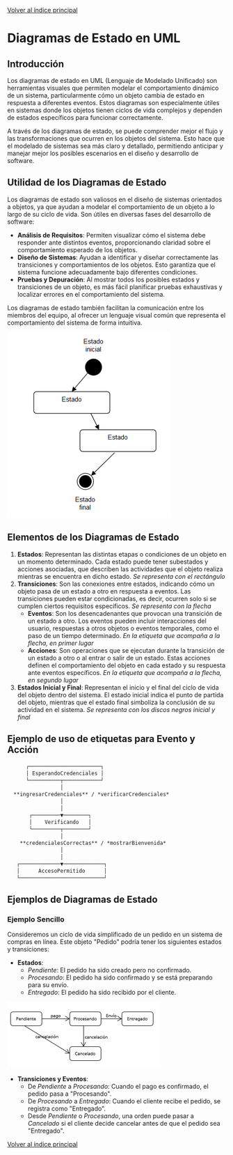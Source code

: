 [Volver al índice principal](./ED0200.md)

# Diagramas de Estado en UML

## Introducción
Los diagramas de estado en UML (Lenguaje de Modelado Unificado) son herramientas visuales que permiten modelar el comportamiento dinámico de un sistema, particularmente cómo un objeto cambia de estado en respuesta a diferentes eventos. Estos diagramas son especialmente útiles en sistemas donde los objetos tienen ciclos de vida complejos y dependen de estados específicos para funcionar correctamente.

A través de los diagramas de estado, se puede comprender mejor el flujo y las transformaciones que ocurren en los objetos del sistema. Esto hace que el modelado de sistemas sea más claro y detallado, permitiendo anticipar y manejar mejor los posibles escenarios en el diseño y desarrollo de software.

## Utilidad de los Diagramas de Estado
Los diagramas de estado son valiosos en el diseño de sistemas orientados a objetos, ya que ayudan a modelar el comportamiento de un objeto a lo largo de su ciclo de vida. Son útiles en diversas fases del desarrollo de software:

- **Análisis de Requisitos**: Permiten visualizar cómo el sistema debe responder ante distintos eventos, proporcionando claridad sobre el comportamiento esperado de los objetos.
- **Diseño de Sistemas**: Ayudan a identificar y diseñar correctamente las transiciones y comportamientos de los objetos. Esto garantiza que el sistema funcione adecuadamente bajo diferentes condiciones.
- **Pruebas y Depuración**: Al mostrar todos los posibles estados y transiciones de un objeto, es más fácil planificar pruebas exhaustivas y localizar errores en el comportamiento del sistema.

Los diagramas de estado también facilitan la comunicación entre los miembros del equipo, al ofrecer un lenguaje visual común que representa el comportamiento del sistema de forma intuitiva.

![alt text](image-15.png)

## Elementos de los Diagramas de Estado
1. **Estados**: Representan las distintas etapas o condiciones de un objeto en un momento determinado. Cada estado puede tener subestados y acciones asociadas, que describen las actividades que el objeto realiza mientras se encuentra en dicho estado. *Se representa con el rectángulo*
2. **Transiciones**: Son las conexiones entre estados, indicando cómo un objeto pasa de un estado a otro en respuesta a eventos. Las transiciones pueden estar condicionadas, es decir, ocurren solo si se cumplen ciertos requisitos específicos. *Se representa con la flecha*
   - **Eventos**: Son los desencadenantes que provocan una transición de un estado a otro. Los eventos pueden incluir interacciones del usuario, respuestas a otros objetos o eventos temporales, como el paso de un tiempo determinado. *En la etiqueta que acompaña a la flecha, en primer lugar*
   - **Acciones**: Son operaciones que se ejecutan durante la transición de un estado a otro o al entrar o salir de un estado. Estas acciones definen el comportamiento del objeto en cada estado y su respuesta ante eventos específicos. *En la etiqueta que acompaña a la flecha, en segundo lugar*
3. **Estados Inicial y Final**: Representan el inicio y el final del ciclo de vida del objeto dentro del sistema. El estado inicial indica el punto de partida del objeto, mientras que el estado final simboliza la conclusión de su actividad en el sistema. *Se representa con los discos negros inicial y final*

## Ejemplo de uso de etiquetas para Evento y Acción

          ┌───────────────────────┐
          │ EsperandoCredenciales │
          └──────────┬────────────┘
                     │
      **ingresarCredenciales** / *verificarCredenciales*
                     │
                     │
           ┌─────────▼────────┐
           │    Verificando   │
           └─────────┬────────┘
                     │
        **credencialesCorrectas** / *mostrarBienvenida*
                     │
                     │
       ┌─────────────▼─────────────┐
       │      AccesoPermitido      │
       └───────────────────────────┘

## Ejemplos de Diagramas de Estado

### Ejemplo Sencillo
Consideremos un ciclo de vida simplificado de un pedido en un sistema de compras en línea. Este objeto "Pedido" podría tener los siguientes estados y transiciones:

- **Estados**:
  - *Pendiente*: El pedido ha sido creado pero no confirmado.
  - *Procesando*: El pedido ha sido confirmado y se está preparando para su envío.
  - *Entregado*: El pedido ha sido recibido por el cliente.

![alt text](image-9.png)
- **Transiciones y Eventos**:
  - De *Pendiente* a *Procesando*: Cuando el pago es confirmado, el pedido pasa a "Procesando".
  - De *Procesando* a *Entregado*: Cuando el cliente recibe el pedido, se registra como "Entregado".
  - Desde *Pendiente* o *Procesando*, una orden puede pasar a *Cancelado* si el cliente decide cancelar antes de que el pedido sea "Entregado".

[Volver al índice principal](./ED0200.md)

